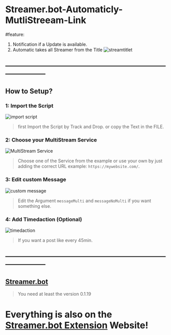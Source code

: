 # Streamer.bot-Automaticly-MutliStreeam-Link

#feature:
1. Notification if a Update is available.
2. Automatic takes all Streamer from the Title ![streamtitlet](https://i.postimg.cc/pdStMB6J/image.png)


## ——————————————————————————————

## How to Setup?


### 1: Import the Script
![import script](https://i.postimg.cc/SKMVvNLx/Screenshot-20230317-231217.png)
> first Import the Script by Track and Drop. or copy the Text in the FILE.


### 2: Choose your MultiStream Service
![ MultiStream Service](https://i.postimg.cc/0jv0HTPM/Screenshot-20230317-232951.png)
> Choose one of the Service from the example or use your own by just adding the correct URL example: `https://mywebsite.com/`.


### 3: Edit custom Message
![custom message](https://i.postimg.cc/fL1RzsJy/Screenshot-20230317-231254.png)
> Edit the Argument `messageMulti` and `messageNoMulti` if you want something else.


### 4: Add Timedaction (Optional)
![timedaction](https://i.postimg.cc/SKsScR9j/Screenshot-20230317-231557.png)
> If you want a post like every 45min.


## ——————————————————————————————

## [Streamer.bot](https://streamer.bot/)
> You need at least the version 0.1.19


# Everything is also on the [Streamer.bot Extension](https://extensions.streamer.bot/en/home) Website!
